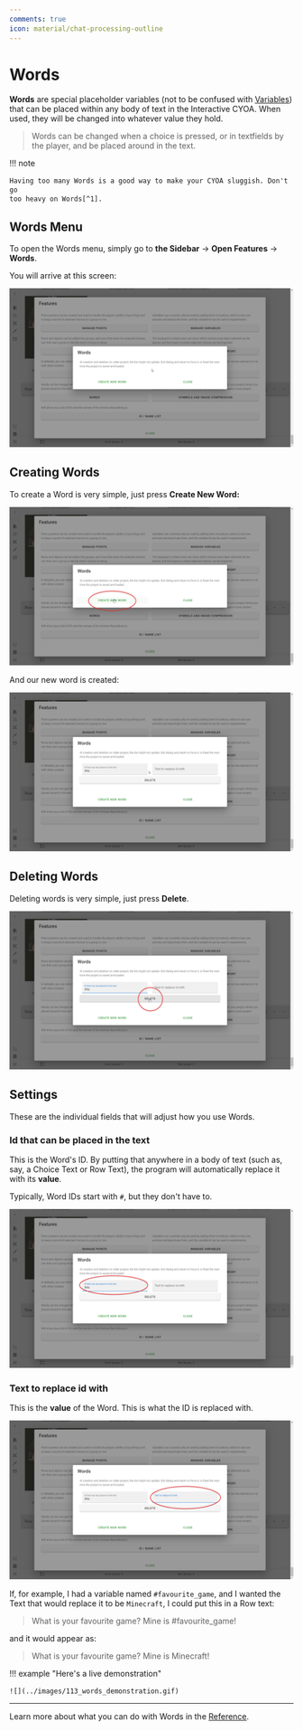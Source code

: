 ```yaml
---
comments: true
icon: material/chat-processing-outline
---
```


# Words
**Words** are special placeholder variables (not to be confused with
[Variables]) that can be placed within any body of text in the Interactive
CYOA. When used, they will be changed into whatever value they hold.

[Variables]: /mechanics/buttons-and-variables/

<!-- Corrected spelling of this quote, which had three s's in `pressed` -->
> Words can be changed when a choice is pressed, or in textfields by the
> player, and be placed around in the text.

!!! note

    Having too many Words is a good way to make your CYOA sluggish. Don't go
    too heavy on Words[^1].

## Words Menu
To open the Words menu, simply go to **the Sidebar** → **Open Features** →
**Words**.

You will arrive at this screen:

![](../images/107_words_menu.png)

## Creating Words
To create a Word is very simple, just press **Create New Word:**

![](../images/108_create_new_word.png)

And our new word is created:

![](../images/109_word_created.png)

## Deleting Words
Deleting words is very simple, just press **Delete**.

![](../images/110_delete_word.png)

## Settings
These are the individual fields that will adjust how you use Words.

### Id that can be placed in the text
This is the Word's ID. By putting that anywhere in a body of text (such as,
say, a Choice Text or Row Text), the program will automatically replace it with
its **value**.

Typically, Word IDs start with `#`, but they don't have to.

![](../images/111_word_id.png)

### Text to replace id with
This is the **value** of the Word. This is what the ID is replaced with.

![](../images/112_word_replace.png)

If, for example, I had a variable named `#favourite_game`, and I wanted the
Text that would replace it to be `Minecraft`, I could put this in a Row text:

> What is your favourite game? Mine is #favourite_game!

and it would appear as:

> What is your favourite game? Mine is Minecraft!

!!! example "Here's a live demonstration"

    ![](../images/113_words_demonstration.gif)

---

Learn more about what you can do with Words in the [Reference].

<!-- Footnotes -->
[^1]: Credit to `lord_valmar` on Discord for this tip

<!-- URLs -->
[Reference]: /appendix/reference/#words
